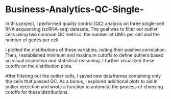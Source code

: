 # Business-Analytics-QC-Single-
In this project, I performed quality control (QC) analysis on three single-cell RNA sequencing (scRNA-seq) datasets. The goal was to filter out outlier cells using two common QC metrics: the number of UMIs per cell and the number of genes per cell.

I plotted the distributions of these variables, noting their positive correlation. Then, I established minimum and maximum cutoffs to define outliers based on visual inspection and statistical reasoning. I further visualized these cutoffs on the distribution plots.

After filtering out the outlier cells, I saved new dataframes containing only the cells that passed QC. As a bonus, I explored additional plots to aid in outlier detection and wrote a function to automate the process of choosing cutoffs for these distributions.
